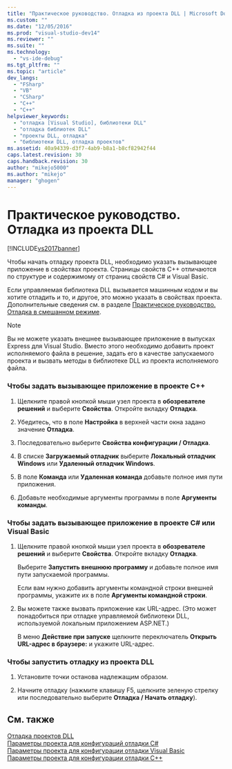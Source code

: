 ```yaml
---
title: "Практическое руководство. Отладка из проекта DLL | Microsoft Docs"
ms.custom: ""
ms.date: "12/05/2016"
ms.prod: "visual-studio-dev14"
ms.reviewer: ""
ms.suite: ""
ms.technology: 
  - "vs-ide-debug"
ms.tgt_pltfrm: ""
ms.topic: "article"
dev_langs: 
  - "FSharp"
  - "VB"
  - "CSharp"
  - "C++"
  - "C++"
helpviewer_keywords: 
  - "отладка [Visual Studio], библиотеки DLL"
  - "отладка библиотек DLL"
  - "проекты DLL, отладка"
  - "библиотеки DLL, отладка проектов"
ms.assetid: 40a94339-d3f7-4ab9-b8a1-b8cf82942f44
caps.latest.revision: 30
caps.handback.revision: 30
author: "mikejo5000"
ms.author: "mikejo"
manager: "ghogen"
---
```

# Практическое руководство. Отладка из проекта DLL
[!INCLUDE[vs2017banner](../code-quality/includes/vs2017banner.md)]

Чтобы начать отладку проекта DLL, необходимо указать вызывающее приложение в свойствах проекта.  Страницы свойств C\+\+ отличаются по структуре и содержимому от страниц свойств C\# и Visual Basic.  
  
 Если управляемая библиотека DLL вызывается машинным кодом и вы хотите отладить и то, и другое, это можно указать в свойствах проекта.  Дополнительные сведения см. в разделе [Практическое руководство. Отладка в смешанном режиме](../debugger/how-to-debug-in-mixed-mode.md).  
  
> [!NOTE]
>  Вы не можете указать внешнее вызывающее приложение в выпусках Express для Visual Studio.  Вместо этого необходимо добавить проект исполняемого файла в решение, задать его в качестве запускаемого проекта и вызвать методы в библиотеке DLL из проекта исполняемого файла.  
  
### Чтобы задать вызывающее приложение в проекте C\+\+  
  
1.  Щелкните правой кнопкой мыши узел проекта в **обозревателе решений** и выберите **Свойства**.  Откройте вкладку **Отладка**.  
  
2.  Убедитесь, что в поле **Настройка** в верхней части окна задано значение **Отладка**.  
  
3.  Последовательно выберите **Свойства конфигурации \/ Отладка**.  
  
4.  В списке **Загружаемый отладчик** выберите **Локальный отладчик Windows** или **Удаленный отладчик Windows**.  
  
5.  В поле **Команда** или **Удаленная команда** добавьте полное имя пути приложения.  
  
6.  Добавьте необходимые аргументы программы в поле **Аргументы команды**.  
  
### Чтобы задать вызывающее приложение в проекте C\# или Visual Basic  
  
1.  Щелкните правой кнопкой мыши узел проекта в **обозревателе решений** и выберите **Свойства**.  Откройте вкладку **Отладка**.  
  
     Выберите **Запустить внешнюю программу** и добавьте полное имя пути запускаемой программы.  
  
     Если вам нужно добавить аргументы командной строки внешней программы, укажите их в поле **Аргументы командной строки**.  
  
2.  Вы можете также вызвать приложение как URL\-адрес.  \(Это может понадобиться при отладке управляемой библиотеки DLL, используемой локальным приложением ASP.NET.\)  
  
     В меню **Действие при запуске** щелкните переключатель **Открыть URL\-адрес в браузере:** и укажите URL\-адрес.  
  
### Чтобы запустить отладку из проекта DLL  
  
1.  Установите точки останова надлежащим образом.  
  
2.  Начните отладку \(нажмите клавишу F5, щелкните зеленую стрелку или последовательно выберите **Отладка \/ Начать отладку**\).  
  
## См. также  
 [Отладка проектов DLL](../debugger/debugging-dll-projects.md)   
 [Параметры проекта для конфигураций отладки C\#](../debugger/project-settings-for-csharp-debug-configurations.md)   
 [Параметры проекта для конфигурации отладки Visual Basic](../debugger/project-settings-for-a-visual-basic-debug-configuration.md)   
 [Параметры проекта для конфигурации отладки C\+\+](../debugger/project-settings-for-a-cpp-debug-configuration.md)